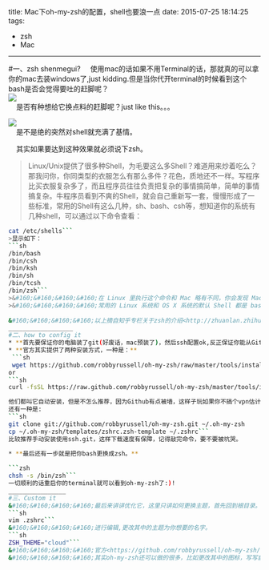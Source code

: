 title: Mac下oh-my-zsh的配置，shell也要浪一点
date: 2015-07-25 18:14:25
tags:
- zsh
- Mac
---
#一、zsh shenmegui?
&#160;&#160;&#160;&#160;使用mac的话如果不用Terminal的话，那就真的可以拿你的mac去装windows了,just kidding.但是当你代开terminal的时候看到这个bash是否会觉得要吐的赶脚呢？  
![](http://m1.yea.im/1Cl.png)  
&#160;&#160;&#160;&#160;是否有种想给它换点料的赶脚呢？just like this。。。  

![](http://m1.yea.im/1Cn.png)  
&#160;&#160;&#160;&#160;是不是绝的突然对shell就充满了基情。
  
&#160;&#160;&#160;&#160;其实如果要达到这种效果就必须说下zsh。
>Linux/Unix提供了很多种Shell，为毛要这么多Shell？难道用来炒着吃么？那我问你，你同类型的衣服怎么有那么多件？花色，质地还不一样。写程序比买衣服复杂多了，而且程序员往往负责把复杂的事情搞简单，简单的事情搞复杂。牛程序员看到不爽的Shell，就会自己重新写一套，慢慢形成了一些标准，常用的Shell有这么几种，sh、bash、csh等，想知道你的系统有几种shell，可以通过以下命令查看：  
```sh
cat /etc/shells```
>显示如下：
```sh
/bin/bash
/bin/csh
/bin/ksh
/bin/sh
/bin/tcsh
/bin/zsh```
>&#160;&#160;&#160;&#160;在 Linux 里执行这个命令和 Mac 略有不同，你会发现 Mac 多了一个 zsh，也就是说 OS X 系统预装了个 zsh，这是个神马 Shell 呢？  
>&#160;&#160;&#160;&#160;常用的 Linux 系统和 OS X 系统的默认 Shell 都是 bash，但是真正强大的 Shell 是深藏不露的 zsh， 这货绝对是马车中的跑车，跑车中的飞行车，史称『终极 Shell』，但是由于配置过于复杂，所以初期无人问津，很多人跑过来看看 zsh 的配置指南，什么都不说转身就走了。直到有一天，国外有个穷极无聊的程序员开发出了一个能够让你快速上手的zsh项目，叫做「oh my zsh」，Github 网址是：<https://github.com/robbyrussell/oh-my-zsh>。这玩意就像「X天叫你学会 C++」系列，可以让你神功速成，而且是真的。  
 
&#160;&#160;&#160;&#160;以上摘自知乎专栏关于zsh的介绍<http://zhuanlan.zhihu.com/mactalk/19556676>，是不是突然觉得很拉风，Mac程序狗们有没有心动。
__________________
#二、how to config it
* **首先要保证你的电脑装了git(好废话，mac预装了)，然后ssh配置ok,反正保证你能从Github克隆代(xiao)码(dian)库(ying)下来~**  
* **官方其实提供了两种安装方式，一种是：**  
 ```sh
 wget https://github.com/robbyrussell/oh-my-zsh/raw/master/tools/install.sh -O - | sh```
or  
```sh
curl -fsSL https://raw.github.com/robbyrussell/oh-my-zsh/master/tools/install.sh```

他们都叫它自动安装，但是不怎么推荐，因为Github有点被墙，这样子玩如果你不搞个vpn估计还是有得你等了。  
还有一种是:  
```sh
git clone git://github.com/robbyrussell/oh-my-zsh.git ~/.oh-my-zsh
cp ~/.oh-my-zsh/templates/zshrc.zsh-template ~/.zshrc```
比较推荐手动安装使用ssh.git，这样下载速度有保障，记得敲完命令，要不要被坑哭。  
  
* **最后还有一步就是把你bash更换成zsh。** 

```zsh
chsh -s /bin/zsh```
一切顺利的话重启你的terminal就可以看到oh-my-zsh了:)!
________________
#三、Custom it
&#160;&#160;&#160;&#160;最后来讲讲优化它，这里只讲如何更换主题，首先回到根目录。然后使用  
```sh
vim .zshrc```
&#160;&#160;&#160;&#160;进行编辑,更改其中的主题为你想要的名字。    
```sh
ZSH_THEME="cloud"```
&#160;&#160;&#160;&#160;官方<https://github.com/robbyrussell/oh-my-zsh/wiki/Themes>提供了许多包含的主题给你选择。**注意更换为相应的名字就行，如果需要使用额外新的主题可以将theme进行配置后更换使用**，最后再搭配合适的背景色，就可以初步打造一款属于你的zsh了。   
&#160;&#160;&#160;&#160;其实oh-my-zsh还可以做的很多，比如更改其中的图标，写写自己的theme,以及config plugins等等。。。有兴趣或者蛋疼了不妨fork一下，然后写写属于自己的东西，pull成功后还有机会获得他们赠送的T-Shirt哦。






  


